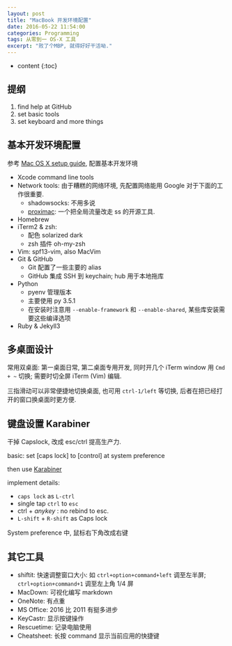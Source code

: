 ```yaml
---
layout: post
title: "MacBook 开发环境配置"
date: 2016-05-22 11:54:00
categories: Programming
tags: 从零到一 OS-X 工具
excerpt: "败了个MBP, 就得好好干活呦."
---
```


* content
{:toc}


## 提纲

1. find help at GitHub
2. set basic tools
3. set keyboard and more things

## 基本开发环境配置

参考 [Mac OS X setup guide](http://sourabhbajaj.com/mac-setup/), 配置基本开发环境

- Xcode command line tools
- Network tools: 由于糟糕的网络环境, 先配置网络能用 Google 对于下面的工作很重要.
    - shadowsocks: 不用多说
    - [proximac](https://github.com/csujedihy/proximac): 一个把全局流量改走 ss 的开源工具.
- Homebrew
- iTerm2 & zsh:
    - 配色 solarized dark
    - zsh 插件 oh-my-zsh
- Vim: spf13-vim, also MacVim
- Git & GitHub
    - Git 配置了一些主要的 alias
    - GitHub 集成 SSH 到 keychain; hub 用于本地拖库
- Python
    - pyenv 管理版本
    - 主要使用 py 3.5.1
    - 在安装时注意用 `--enable-framework` 和 `--enable-shared`, 某些库安装需要这些编译选项
- Ruby & Jekyll3

## 多桌面设计

常用双桌面: 第一桌面日常, 第二桌面专用开发, 同时开几个 iTerm window 用 `Cmd + ~` 切换; 需要时切全屏 iTerm (Vim) 编辑.

三指滑动可以非常便捷地切换桌面, 也可用 `ctrl-1/left` 等切换, 后者在把已经打开的窗口换桌面时更方便.

## 键盘设置 Karabiner

干掉 Capslock, 改成 esc/ctrl 提高生产力.

basic: set [caps lock] to [control] at system preference

then use [Karabiner](https://pqrs.org/osx/karabiner/document.html.en)

implement details:

- `caps lock` as `L-ctrl`
- single tap `ctrl` to `esc`
- ctrl + *anykey* : no rebind to esc.
- `L-shift` + `R-shift` as Caps lock

System preference 中, 鼠标右下角改成右键

## 其它工具

- shiftit: 快速调整窗口大小: 如 `ctrl+option+command+left` 调至左半屏;
`ctrl+option+command+1` 调至左上角 1/4 屏
- MacDown: 可视化编写 markdown
- OneNote: 有点重
- MS Office: 2016 比 2011 有挺多进步
- KeyCastr: 显示按键操作
- Rescuetime: 记录电脑使用
- Cheatsheet: 长按 command 显示当前应用的快捷键

